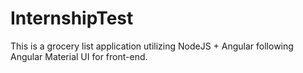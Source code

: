 # InternshipTest

This is a grocery list application utilizing NodeJS + Angular following Angular Material UI for front-end.

